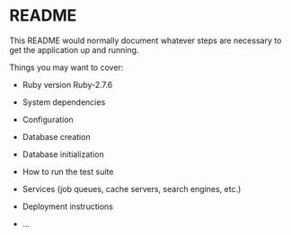 # README

This README would normally document whatever steps are necessary to get the
application up and running.

Things you may want to cover:

* Ruby version
Ruby-2.7.6

* System dependencies

* Configuration

* Database creation

* Database initialization

* How to run the test suite

* Services (job queues, cache servers, search engines, etc.)

* Deployment instructions

* ...
